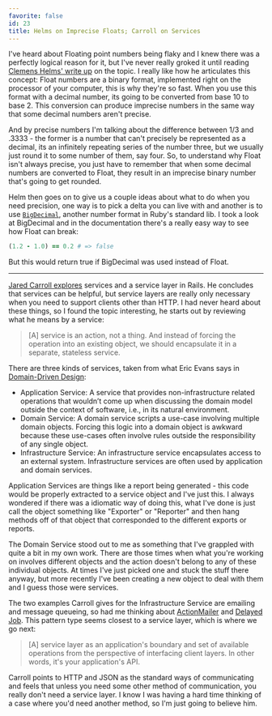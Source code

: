 ```yaml
---
favorite: false
id: 23
title: Helms on Imprecise Floats; Carroll on Services
---
```


I've heard about Floating point numbers being flaky and I knew there was a
perfectly logical reason for it, but I've never really groked it until reading
[Clemens Helms' write up](/rotten.html#22) on the topic. I really like how he
articulates this concept: Float numbers are a binary format, implemented right
on the processor of your computer, this is why they're so fast. When you use
this format with a decimal number, its going to be converted from base 10 to
base 2. This conversion can produce imprecise numbers in the same way that some
decimal numbers aren't precise.

And by precise numbers I'm talking about the difference between 1/3 and .3333 -
the former is a number that can't precisely be represented as a decimal, its an
infinitely repeating series of the number three, but we usually just round it to
some number of them, say four. So, to understand why Float isn't always precise,
you just have to remember that when some decimal numbers are converted to Float,
they result in an imprecise binary number that's going to get rounded.

Helm then goes on to give us a couple ideas about what to do when you need
precision, one way is to pick a delta you can live with and another is to use
[`BigDecimal`][big_decimal], another number format in Ruby's standard lib. I
took a look at BigDecimal and in the documentation there's a really easy way to
see how Float can break:

```ruby
(1.2 - 1.0) == 0.2 # => false
```

But this would return true if BigDecimal was used instead of Float.

---

[Jared Carroll explores][service_layer] services and a service layer in Rails.
He concludes that services can be helpful, but service layers are really only
necessary when you need to support clients other than HTTP. I had never heard
about these things, so I found the topic interesting, he starts out by reviewing
what he means by a service:

> \[A\] service is an action, not a thing. And instead of forcing the operation
> into an existing object, we should encapsulate it in a separate, stateless
> service.

There are three kinds of services, taken from what Eric Evans says in
[Domain-Driven Design](/rotten.html#21):

* Application Service: A service that provides non-infrastructure related
  operations that wouldn’t come up when discussing the domain model outside the
  context of software, i.e., in its natural environment.
* Domain Service: A domain service scripts a use-case involving multiple domain
  objects. Forcing this logic into a domain object is awkward because these
  use-cases often involve rules outside the responsibility of any single object.
* Infrastructure Service: An infrastructure service encapsulates access to an
  external system. Infrastructure services are often used by application and
  domain services.

Application Services are things like a report being generated - this code would
be properly extracted to a service object and I've just this. I always wondered
if there was a idiomatic way of doing this, what I've done is just call the
object something like "Exporter" or "Reporter" and then hang methods off of that
object that corresponded to the different exports or reports.

The Domain Service stood out to me as something that I've grappled with quite a
bit in my own work. There are those times when what you're working on involves
different objects and the action doesn't belong to any of these individual
objects. At times I've just picked one and stuck the stuff there anyway, but
more recently I've been creating a new object to deal with them and I guess
those were services.

The two examples Carroll gives for the Infrastructure Service are emailing and
message queueing, so had me thinking about [ActionMailer][action_mailer] and
[Delayed Job][dj]. This pattern type seems closest to a service layer, which is
where we go next:

> \[A\] service layer as an application's boundary and set of available
> operations from the perspective of interfacing client layers. In other words,
> it's your application's API.

Carroll points to HTTP and JSON as the standard ways of communicating and feels
that unless you need some other method of communication, you really don't need a
service layer. I know I was having a hard time thinking of a case where you'd
need another method, so I'm just going to believe him.

[big_decimal]: http://www.ruby-doc.org/stdlib-1.9.3/libdoc/bigdecimal/rdoc/BigDecimal.html
[service_layer]: http://blog.carbonfive.com/2012/01/10/does-my-rails-app-need-a-service-layer/
[action_mailer]: http://guides.rubyonrails.org/action_mailer_basics.html
[dj]: https://github.com/collectiveidea/delayed_job
